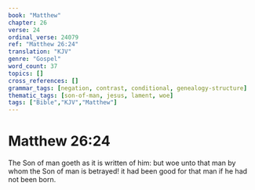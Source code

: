 ```yaml
---
book: "Matthew"
chapter: 26
verse: 24
ordinal_verse: 24079
ref: "Matthew 26:24"
translation: "KJV"
genre: "Gospel"
word_count: 37
topics: []
cross_references: []
grammar_tags: [negation, contrast, conditional, genealogy-structure]
thematic_tags: [son-of-man, jesus, lament, woe]
tags: ["Bible","KJV","Matthew"]
---
```


# Matthew 26:24

The Son of man goeth as it is written of him: but woe unto that man by whom the Son of man is betrayed! it had been good for that man if he had not been born.
